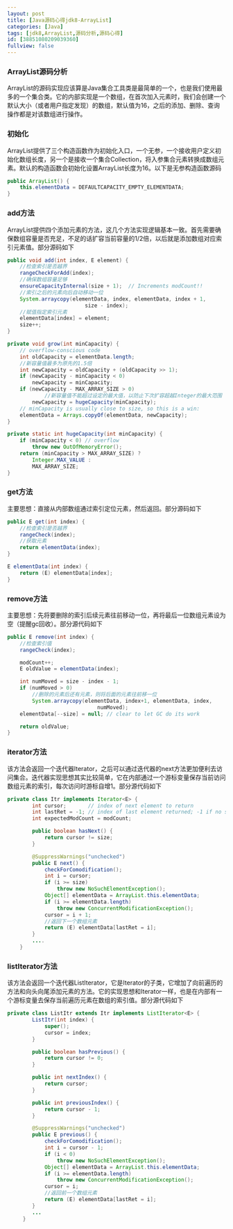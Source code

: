 ```yaml
---
layout: post
title: [Java源码心得jdk8-ArrayList]
categories: [Java]
tags: [jdk8,ArrayList,源码分析,源码心得]
id: [38851080209039360]
fullview: false
---
```

### ArrayList源码分析

ArrayList的源码实现应该算是Java集合工具类是最简单的一个，也是我们使用最多的一个集合类。它的内部实现是一个数组，在首次加入元素时，我们会创建一个默认大小（或者用户指定发现）的数组，默认值为16，之后的添加、删除、查询操作都是对该数组进行操作。

### 初始化

ArrayList提供了三个构造函数作为初始化入口，一个无参，一个接收用户定义初始化数组长度，另一个是接收一个集合Collection，将入参集合元素转换成数组元素。默认的构造函数会初始化设置ArrayList长度为16。以下是无参构造函数源码


```java
public ArrayList() {
    this.elementData = DEFAULTCAPACITY_EMPTY_ELEMENTDATA;
}
```

### add方法


ArrayList提供四个添加元素的方法，这几个方法实现逻辑基本一致。首先需要确保数组容量是否充足，不足的话扩容当前容量的1/2倍，以后就是添加数组对应索引元素值。部分源码如下

```java
public void add(int index, E element) {
    //检查索引是否越界
    rangeCheckForAdd(index);
    //确保数组容量足够
    ensureCapacityInternal(size + 1);  // Increments modCount!!
    //索引之后的元素向后自动移动一位
    System.arraycopy(elementData, index, elementData, index + 1,
                         size - index);
    //赋值指定索引元素         
    elementData[index] = element;
    size++;
}

private void grow(int minCapacity) {
    // overflow-conscious code
    int oldCapacity = elementData.length;
    //新容量值最多为原先的1.5倍
    int newCapacity = oldCapacity + (oldCapacity >> 1);
    if (newCapacity - minCapacity < 0)
        newCapacity = minCapacity;
    if (newCapacity - MAX_ARRAY_SIZE > 0)
            //新容量值不能超过设定的最大值，以防止下次扩容超越Integer的最大范围
        newCapacity = hugeCapacity(minCapacity);
    // minCapacity is usually close to size, so this is a win:
    elementData = Arrays.copyOf(elementData, newCapacity);
}

private static int hugeCapacity(int minCapacity) {
    if (minCapacity < 0) // overflow
        throw new OutOfMemoryError();
    return (minCapacity > MAX_ARRAY_SIZE) ?
        Integer.MAX_VALUE :
        MAX_ARRAY_SIZE;
}
```

### get方法

主要思想：直接从内部数组通过索引定位元素，然后返回。部分源码如下

```java
public E get(int index) {
    //检查索引是否越界
    rangeCheck(index);
    //获取元素
    return elementData(index);
}

E elementData(int index) {
    return (E) elementData[index];
}
```

### remove方法


主要思想：先将要删除的索引后续元素往前移动一位，再将最后一位数组元素设为空（提醒gc回收）。部分源代码如下

```java
public E remove(int index) {
    //检查索引值
    rangeCheck(index);

    modCount++;
    E oldValue = elementData(index);

    int numMoved = size - index - 1;
    if (numMoved > 0)
        //删除的元素后还有元素，则将后面的元素往前移一位
        System.arraycopy(elementData, index+1, elementData, index,
                             numMoved);
    elementData[--size] = null; // clear to let GC do its work

    return oldValue;
}
```

### iterator方法

该方法会返回一个迭代器Iterator，之后可以通过迭代器的next方法更加便利去访问集合。迭代器实现思想其实比较简单，它在内部通过一个游标变量保存当前访问数组元素的索引，每次访问时游标自增1。部分源代码如下


```java
private class Itr implements Iterator<E> {
        int cursor;       // index of next element to return
        int lastRet = -1; // index of last element returned; -1 if no such
        int expectedModCount = modCount;

        public boolean hasNext() {
            return cursor != size;
        }

        @SuppressWarnings("unchecked")
        public E next() {
            checkForComodification();
            int i = cursor;
            if (i >= size)
                throw new NoSuchElementException();
            Object[] elementData = ArrayList.this.elementData;
            if (i >= elementData.length)
                throw new ConcurrentModificationException();
            cursor = i + 1;
            //返回下一个数组元素
            return (E) elementData[lastRet = i];
        }
        ....
    }
```

### listIterator方法

该方法会返回一个迭代器ListIterator，它是Iterator的子类，它增加了向前遍历的方法和向头向尾添加元素的方法。它的实现思想和Iterator一样，也是在内部有一个游标变量去保存当前遍历元素在数组的索引值。部分源代码如下


```java
private class ListItr extends Itr implements ListIterator<E> {
        ListItr(int index) {
            super();
            cursor = index;
        }

        public boolean hasPrevious() {
            return cursor != 0;
        }

        public int nextIndex() {
            return cursor;
        }

        public int previousIndex() {
            return cursor - 1;
        }

        @SuppressWarnings("unchecked")
        public E previous() {
            checkForComodification();
            int i = cursor - 1;
            if (i < 0)
                throw new NoSuchElementException();
            Object[] elementData = ArrayList.this.elementData;
            if (i >= elementData.length)
                throw new ConcurrentModificationException();
            cursor = i;
            //返回前一个数组元素
            return (E) elementData[lastRet = i];
        }
        ...
     }
```


